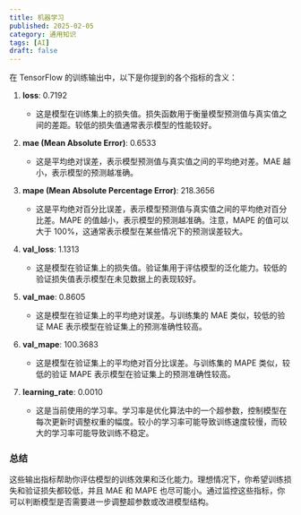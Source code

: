 ```yaml
---
title: 机器学习
published: 2025-02-05
category: 通用知识
tags: [AI]
draft: false
---
```


在 TensorFlow 的训练输出中，以下是你提到的各个指标的含义：

1. **loss**: 0.7192
   - 这是模型在训练集上的损失值。损失函数用于衡量模型预测值与真实值之间的差距。较低的损失值通常表示模型的性能较好。

2. **mae (Mean Absolute Error)**: 0.6533
   - 这是平均绝对误差，表示模型预测值与真实值之间的平均绝对差。MAE 越小，表示模型的预测越准确。

3. **mape (Mean Absolute Percentage Error)**: 218.3656
   - 这是平均绝对百分比误差，表示模型预测值与真实值之间的平均绝对百分比差。MAPE 的值越小，表示模型的预测越准确。注意，MAPE 的值可以大于 100%，这通常表示模型在某些情况下的预测误差较大。

4. **val_loss**: 1.1313
   - 这是模型在验证集上的损失值。验证集用于评估模型的泛化能力。较低的验证损失值表示模型在未见数据上的表现较好。

5. **val_mae**: 0.8605
   - 这是模型在验证集上的平均绝对误差。与训练集的 MAE 类似，较低的验证 MAE 表示模型在验证集上的预测准确性较高。

6. **val_mape**: 100.3683
   - 这是模型在验证集上的平均绝对百分比误差。与训练集的 MAPE 类似，较低的验证 MAPE 表示模型在验证集上的预测准确性较高。

7. **learning_rate**: 0.0010
   - 这是当前使用的学习率。学习率是优化算法中的一个超参数，控制模型在每次更新时调整权重的幅度。较小的学习率可能导致训练速度较慢，而较大的学习率可能导致训练不稳定。

### 总结
这些输出指标帮助你评估模型的训练效果和泛化能力。理想情况下，你希望训练损失和验证损失都较低，并且 MAE 和 MAPE 也尽可能小。通过监控这些指标，你可以判断模型是否需要进一步调整超参数或改进模型结构。